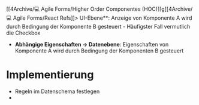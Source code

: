 [[4Archive/💻 Agile Forms/Higher Order Componentes (HOC)]]g[[4Archive/💻 Agile Forms/React Refs]]> UI-Ebene**: Anzeige von Komponente A wird durch Bedingung der Komponente B gesteuert
	- Häufigster Fall vermutlich die Checkbox 
- **Abhängige Eigenschaften -> Datenebene**: Eigenschaften von Komponente A wird durch Bedingung der Komponenten B gesteuert

# Implementierung
- Regeln im Datenschema festlegen
- 
